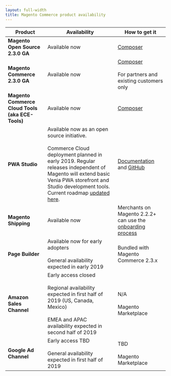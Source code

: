 ```yaml
---
layout: full-width
title: Magento Commerce product availability
---
```


| Product                                          | Availability                                                                                                                                                                                                                                                                                                  | How to get it                                                                                                                 |
|--------------------------------------------------|---------------------------------------------------------------------------------------------------------------------------------------------------------------------------------------------------------------------------------------------------------------------------------------------------------------|-------------------------------------------------------------------------------------------------------------------------------|
| **Magento Open Source 2.3.0 GA**                 | Available now                                                                                                                                                                                                                                                                                                 | [Composer](https://devdocs.magento.com/guides/v2.3/install-gde/composer.html)                                                 |
| **Magento Commerce 2.3.0 GA**                    | Available now                                                                                                                                                                                                                                                                                                 | [Composer](https://devdocs.magento.com/guides/v2.3/install-gde/composer.html)<br><br>For partners and existing customers only |
| **Magento Commerce Cloud Tools (aka ECE-Tools)** | Available now                                                                                                                                                                                                                                                                                                 | [Composer](https://devdocs.magento.com/guides/v2.3/cloud/project/ece-tools-update.html)                                       |
| **PWA Studio**                                   | Available now as an open source initiative.<br><br>Commerce Cloud deployment planned in early 2019. Regular releases independent of Magento will extend basic Venia PWA storefront and Studio development tools. Current roadmap [updated here](https://github.com/magento-research/pwa-studio/wiki/Roadmap). | [Documentation](https://magento-research.github.io/pwa-studio/) and [GitHub](https://github.com/magento-research/pwa-studio)  |
| **Magento Shipping**                             | Available now                                                                                                                                                                                                                                                                                                 | Merchants on Magento 2.2.2+ can use the [onboarding process](https://account.magento.com/shipping/onboarding/start)           |
| **Page Builder**                                 | Available now for early adopters<br><br>General availability expected in early 2019                                                                                                                                                                                                                           | Bundled with Magento Commerce 2.3.x                                                                                           |
| **Amazon Sales Channel**                         | Early access closed<br><br>Regional availability expected in first half of 2019 (US, Canada, Mexico)<br><br>EMEA and APAC availability expected in second half of 2019                                                                                                                                        | N/A<br><br>Magento Marketplace                                                                                                |
| **Google Ad Channel**                            | Early access TBD<br><br>General availability expected in first half of 2019                                                                                                                                                                                                                                   | TBD<br><br>Magento Marketplace                                                                                                |
